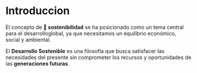 # **Introduccion**

El concepto de **🌱 sostenibilidad** se ha posicionado como un tema central para el desarrolloglobal, ya que necesitamos un equilibrio económico, social y ambiental.

El **Desarrollo Sostenible** es una filosofía que busca satisfacer las necesidades del presente sin comprometer los recursos y oportunidades de las **generaciones futuras**.
